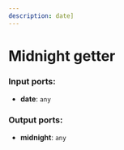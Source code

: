 ```yaml
---
description: date]
---
```


# Midnight getter

### Input ports:

* __date__: `any`

### Output ports:

* __midnight__: `any`

